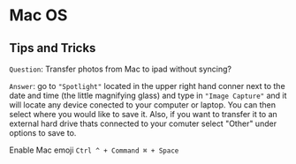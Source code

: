 # Mac OS

## Tips and Tricks

`Question`: Transfer photos from Mac to ipad without syncing?

`Answer`: go to `"Spotlight"` located in the upper right hand conner 
next to the date and time (the little magnifying glass) and type in 
`"Image Capture"` and it will locate any device conected to your computer 
or laptop. You can then select where you would like to save it. Also, 
if you want to transfer it to an external hard drive thats connected to 
your comuter select "Other" under options to save to.

Enable Mac emoji 
`Ctrl ^ + Command ⌘ + Space` 
